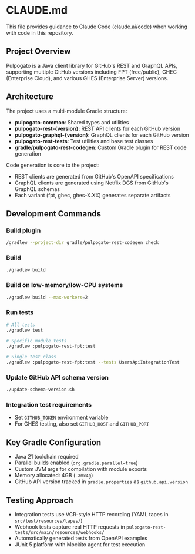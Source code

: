 # CLAUDE.md

This file provides guidance to Claude Code (claude.ai/code) when working with code in this repository.

## Project Overview

Pulpogato is a Java client library for GitHub's REST and GraphQL APIs, supporting multiple GitHub versions including FPT (free/public), GHEC (Enterprise Cloud), and various GHES (Enterprise Server) versions.

## Architecture

The project uses a multi-module Gradle structure:
- **pulpogato-common**: Shared types and utilities
- **pulpogato-rest-{version}**: REST API clients for each GitHub version
- **pulpogato-graphql-{version}**: GraphQL clients for each GitHub version  
- **pulpogato-rest-tests**: Test utilities and base test classes
- **gradle/pulpogato-rest-codegen**: Custom Gradle plugin for REST code generation

Code generation is core to the project:
- REST clients are generated from GitHub's OpenAPI specifications
- GraphQL clients are generated using Netflix DGS from GitHub's GraphQL schemas
- Each variant (fpt, ghec, ghes-X.XX) generates separate artifacts

## Development Commands

### Build plugin
```bash
/gradlew --project-dir gradle/pulpogato-rest-codegen check
```

### Build
```bash
./gradlew build
```

### Build on low-memory/low-CPU systems
```bash
./gradlew build --max-workers=2
```

### Run tests
```bash
# All tests
./gradlew test

# Specific module tests
./gradlew :pulpogato-rest-fpt:test

# Single test class
./gradlew :pulpogato-rest-fpt:test --tests UsersApiIntegrationTest
```

### Update GitHub API schema version
```bash
./update-schema-version.sh
```

### Integration test requirements
- Set `GITHUB_TOKEN` environment variable
- For GHES testing, also set `GITHUB_HOST` and `GITHUB_PORT`

## Key Gradle Configuration

- Java 21 toolchain required
- Parallel builds enabled (`org.gradle.parallel=true`)
- Custom JVM args for compilation with module exports
- Memory allocated: 4GB (`-Xmx4g`)
- GitHub API version tracked in `gradle.properties` as `github.api.version`

## Testing Approach

- Integration tests use VCR-style HTTP recording (YAML tapes in `src/test/resources/tapes/`)
- Webhook tests capture real HTTP requests in `pulpogato-rest-tests/src/main/resources/webhooks/`
- Automatically generated tests from OpenAPI examples
- JUnit 5 platform with Mockito agent for test execution